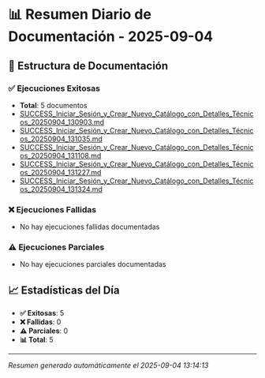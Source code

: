 # 📊 Resumen Diario de Documentación - 2025-09-04

## 📁 Estructura de Documentación

### ✅ Ejecuciones Exitosas
- **Total**: 5 documentos
- [SUCCESS_Iniciar_Sesión_y_Crear_Nuevo_Catálogo_con_Detalles_Técnicos_20250904_130903.md](✅_EXITOSOS\SUCCESS_Iniciar_Sesión_y_Crear_Nuevo_Catálogo_con_Detalles_Técnicos_20250904_130903.md)
- [SUCCESS_Iniciar_Sesión_y_Crear_Nuevo_Catálogo_con_Detalles_Técnicos_20250904_131035.md](✅_EXITOSOS\SUCCESS_Iniciar_Sesión_y_Crear_Nuevo_Catálogo_con_Detalles_Técnicos_20250904_131035.md)
- [SUCCESS_Iniciar_Sesión_y_Crear_Nuevo_Catálogo_con_Detalles_Técnicos_20250904_131108.md](✅_EXITOSOS\SUCCESS_Iniciar_Sesión_y_Crear_Nuevo_Catálogo_con_Detalles_Técnicos_20250904_131108.md)
- [SUCCESS_Iniciar_Sesión_y_Crear_Nuevo_Catálogo_con_Detalles_Técnicos_20250904_131227.md](✅_EXITOSOS\SUCCESS_Iniciar_Sesión_y_Crear_Nuevo_Catálogo_con_Detalles_Técnicos_20250904_131227.md)
- [SUCCESS_Iniciar_Sesión_y_Crear_Nuevo_Catálogo_con_Detalles_Técnicos_20250904_131324.md](✅_EXITOSOS\SUCCESS_Iniciar_Sesión_y_Crear_Nuevo_Catálogo_con_Detalles_Técnicos_20250904_131324.md)

### ❌ Ejecuciones Fallidas
- No hay ejecuciones fallidas documentadas

### ⚠️ Ejecuciones Parciales
- No hay ejecuciones parciales documentadas

## 📈 Estadísticas del Día

- **✅ Exitosas**: 5
- **❌ Fallidas**: 0
- **⚠️ Parciales**: 0
- **📊 Total**: 5

---
*Resumen generado automáticamente el 2025-09-04 13:14:13*
